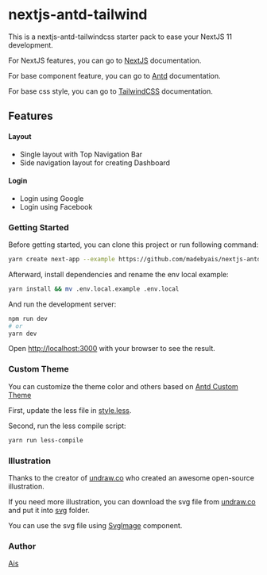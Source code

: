 # nextjs-antd-tailwind

This is a nextjs-antd-tailwindcss starter pack to ease your NextJS 11 development.

For NextJS features, you can go to [NextJS](https://nextjs.org/docs/getting-started) documentation.

For base component feature, you can go to [Antd](https://ant.design/) documentation.

For base css style, you can go to [TailwindCSS](https://tailwindcss.com/) documentation.

## Features

#### Layout
- Single layout with Top Navigation Bar
- Side navigation layout for creating Dashboard

#### Login
- Login using Google
- Login using Facebook

### Getting Started

Before getting started, you can clone this project or run following command:

```bash
yarn create next-app --example https://github.com/madebyais/nextjs-antd-tailwindcss
```

Afterward, install dependencies and rename the env local example:

```bash
yarn install && mv .env.local.example .env.local
```

And run the development server:

```bash
npm run dev
# or
yarn dev
```

Open [http://localhost:3000](http://localhost:3000) with your browser to see the result.

### Custom Theme

You can customize the theme color and others based on [Antd Custom Theme](https://ant.design/docs/react/customize-theme)

First, update the less file in [style.less](./styles/style.less).

Second, run the less compile script:

```bash
yarn run less-compile
```

### Illustration

Thanks to the creator of [undraw.co](https://undraw.co) who created an awesome open-source illustration.

If you need more illustration, you can download the svg file from [undraw.co](https://undraw.co) and put it into [svg](./public/assets/svg) folder.

You can use the svg file using [SvgImage](./components/svg/index.tsx) component.

### Author

[Ais](https://github.com/madebyais)